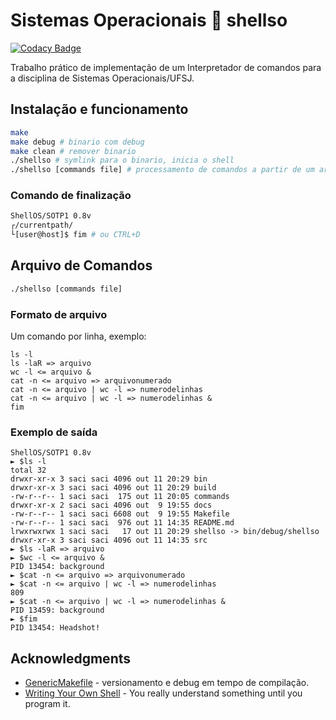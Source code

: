 # Sistemas Operacionais :shell: shellso
[![Codacy Badge](https://api.codacy.com/project/badge/Grade/6a0df7209849450b89c159d31af6315b)](https://www.codacy.com/manual/Durfan/ufsj-shellso?utm_source=github.com&amp;utm_medium=referral&amp;utm_content=Durfan/ufsj-shellso&amp;utm_campaign=Badge_Grade)

Trabalho prático de implementação de um Interpretador de comandos para a disciplina de Sistemas Operacionais/UFSJ.

## Instalação e funcionamento

``` bash
make
make debug # binario com debug
make clean # remover binario
./shellso # symlink para o binario, inicia o shell
./shellso [commands file] # processamento de comandos a partir de um arquivo
```

### Comando de finalização

``` bash
ShellOS/SOTP1 0.8v
┌/currentpath/
└[user@host]$ fim # ou CTRL+D
```

## Arquivo de Comandos

``` bash
./shellso [commands file]
```
### Formato de arquivo

Um comando por linha, exemplo:

``` text
ls -l
ls -laR => arquivo
wc -l <= arquivo &
cat -n <= arquivo => arquivonumerado
cat -n <= arquivo | wc -l => numerodelinhas
cat -n <= arquivo | wc -l => numerodelinhas &
fim
```

### Exemplo de saída

```console
ShellOS/SOTP1 0.8v
► $ls -l
total 32
drwxr-xr-x 3 saci saci 4096 out 11 20:29 bin
drwxr-xr-x 3 saci saci 4096 out 11 20:29 build
-rw-r--r-- 1 saci saci  175 out 11 20:05 commands
drwxr-xr-x 2 saci saci 4096 out  9 19:55 docs
-rw-r--r-- 1 saci saci 6608 out  9 19:55 Makefile
-rw-r--r-- 1 saci saci  976 out 11 14:35 README.md
lrwxrwxrwx 1 saci saci   17 out 11 20:29 shellso -> bin/debug/shellso
drwxr-xr-x 3 saci saci 4096 out 11 14:35 src
► $ls -laR => arquivo
► $wc -l <= arquivo &
PID 13454: background
► $cat -n <= arquivo => arquivonumerado
► $cat -n <= arquivo | wc -l => numerodelinhas
809
► $cat -n <= arquivo | wc -l => numerodelinhas &
PID 13459: background
► $fim
PID 13454: Headshot!
```

## Acknowledgments

* [GenericMakefile](https://github.com/mbcrawfo/GenericMakefile) - versionamento e debug em tempo de compilação.
* [Writing Your Own Shell](https://www.cs.purdue.edu/homes/grr/SystemsProgrammingBook/Book/Chapter5-WritingYourOwnShell.pdf) - You really understand something until you program it.  
